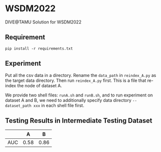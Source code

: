# WSDM2022
DIVE@TAMU Solution for WSDM2022



## Requirement

`pip install -r requirements.txt`



## Experiment

Put all the csv data in a directory. Rename the `data_path` in `reindex_A.py` as the target data directory. Then run `reindex_A.py` first. This is a file that re-index the node of dataset A.

We provide two shell files: `runA.sh` and `runB.sh`, and to run experiment on dataset A and B, we need to additionally specify data directory `--dataset_path xxx` in each shell file first.



## Testing Results in Intermediate Testing Dataset 

|      | A    | B    |
| ---- | ---- | ---- |
| AUC  | 0.58 | 0.86 |

